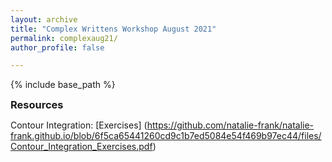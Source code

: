 ```yaml
---
layout: archive
title: "Complex Writtens Workshop August 2021"
permalink: complexaug21/
author_profile: false

---
```

<style type='text/css'>
h2, h3, h4, h5, h6 {margin: 0;}
.br {display: block; margin-bottom: 0em; margin: 0;} 
</style>

{% include base_path %}


### Resources
Contour Integration: [Exercises] (https://github.com/natalie-frank/natalie-frank.github.io/blob/6f5ca65441260cd9c1b7ed5084e54f469b97ec44/files/Contour_Integration_Exercises.pdf)
